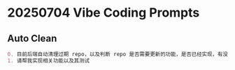# 20250704 Vibe Coding Prompts

## Auto Clean

```` markdown
0. 目前后端自动清理过期 repo，以及判断 repo 是否需要更新的功能，是否已经实现，有没有对应的测试 @/tests 
1. 请帮我实现相关功能以及其测试

````